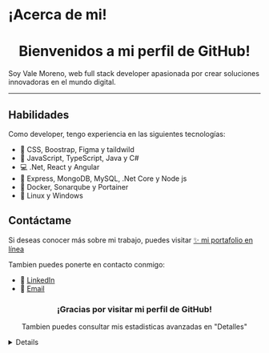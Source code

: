 # ¡Acerca de mi!

<h1 align="center">Bienvenidos a mi perfil de GitHub!</h1>

Soy Vale Moreno, web full stack developer apasionada por crear soluciones innovadoras en el mundo digital.

<hr>

## Habilidades

Como developer, tengo experiencia en las siguientes tecnologías:

- 🎨 CSS, Boostrap, Figma y taildwild
- 🚀 JavaScript, TypeScript, Java y C# 
- 💻 .Net, React y Angular
- 🤖 Express, MongoDB, MySQL, .Net Core y Node js 
- 💾 Docker, Sonarqube y Portainer
- 🔮 Linux y Windows

## Contáctame

Si deseas conocer más sobre mi trabajo, puedes visitar <a href="https://valen-moreno-dev.vercel.app/" target="_blank">✨ mi portafolio en línea</a><br>

Tambien puedes ponerte en contacto conmigo: <br>

- 💼 <a href="https://www.linkedin.com/in/diana-valentina-moreno/" target="_blank">LinkedIn</a>
- 💜 <a href="https://valen-moreno-dev.vercel.app/#Contact" target="_blank">Email</a>

<h3 align="center">¡Gracias por visitar mi perfil de GitHub!</h3>

<p align="center">Tambien puedes consultar mis estadisticas avanzadas en "Detalles"</p>

<details>
<p align="center">
 
  <a href="https://github.com/valemorenodev">
    <img src="https://github-readme-streak-stats.herokuapp.com/?user=valemorenodev&hide_border=true&card_width=338&theme=transparent" />
  </a>
  <a href="https://github.com/valemorenodev">
    <img src="http://github-profile-summary-cards.vercel.app/api/cards/stats?username=valemorenodev&theme=transparent" />
  </a>

 <p align="center">
  <img align="center" src="https://github-readme-stats.vercel.app/api/top-langs/?username=valemorenodev&show_icons=true&theme=dracula&title_color=ffffff&text_color=ffffff&bg_color=000000&locale=en" width="350" >
 </p>
 <hr>
</p>
</details>
</p>
